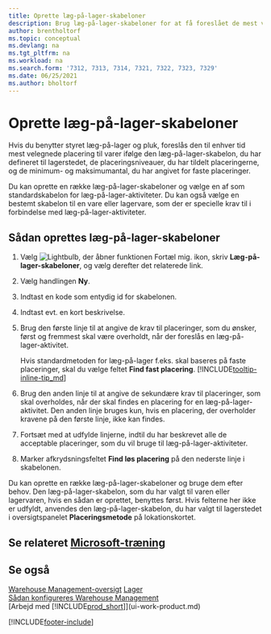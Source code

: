 ```yaml
---
title: Oprette læg-på-lager-skabeloner
description: Brug læg-på-lager-skabeloner for at få foreslået de mest velegnede placeringer til dig på et hvilket som helst tidspunkt.
author: brentholtorf
ms.topic: conceptual
ms.devlang: na
ms.tgt_pltfrm: na
ms.workload: na
ms.search.form: '7312, 7313, 7314, 7321, 7322, 7323, 7329'
ms.date: 06/25/2021
ms.author: bholtorf
---
```

# Oprette læg-på-lager-skabeloner

Hvis du benytter styret læg-på-lager og pluk, foreslås den til enhver tid mest velegnede placering til varer ifølge den læg-på-lager-skabelon, du har defineret til lagerstedet, de placeringsniveauer, du har tildelt placeringerne, og de minimum- og maksimumantal, du har angivet for faste placeringer.  

Du kan oprette en række læg-på-lager-skabeloner og vælge en af som standardskabelon for læg-på-lager-aktiviteter. Du kan også vælge en bestemt skabelon til en vare eller lagervare, som der er specielle krav til i forbindelse med læg-på-lager-aktiviteter.  

## Sådan oprettes læg-på-lager-skabeloner

1. Vælg ![Lightbulb, der åbner funktionen Fortæl mig.](media/ui-search/search_small.png "Fortæl mig, hvad du vil foretage dig") ikon, skriv **Læg-på-lager-skabeloner**, og vælg derefter det relaterede link.  
2. Vælg handlingen **Ny**.  
3. Indtast en kode som entydig id for skabelonen.  
4. Indtast evt. en kort beskrivelse.  
5. Brug den første linje til at angive de krav til placeringer, som du ønsker, først og fremmest skal være overholdt, når der foreslås en læg-på-lager-aktivitet.

    Hvis standardmetoden for læg-på-lager f.eks. skal baseres på faste placeringer, skal du vælge feltet **Find fast placering**. [!INCLUDE[tooltip-inline-tip_md](includes/tooltip-inline-tip_md.md)]  
6. Brug den anden linje til at angive de sekundære krav til placeringer, som skal overholdes, når der skal findes en placering for en læg-på-lager-aktivitet. Den anden linje bruges kun, hvis en placering, der overholder kravene på den første linje, ikke kan findes.  
7. Fortsæt med at udfylde linjerne, indtil du har beskrevet alle de acceptable placeringer, som du vil bruge til læg-på-lager-aktiviteter.  
8. Marker afkrydsningsfeltet **Find løs placering** på den nederste linje i skabelonen.  

Du kan oprette en række læg-på-lager-skabeloner og bruge dem efter behov. Den læg-på-lager-skabelon, som du har valgt til varen eller lagervaren, hvis en sådan er oprettet, benyttes først. Hvis felterne her ikke er udfyldt, anvendes den læg-på-lager-skabelon, du har valgt til lagerstedet i oversigtspanelet **Placeringsmetode** på lokationskortet.  

## Se relateret [Microsoft-træning](/training/modules/put-away-templates/)

## Se også

[Warehouse Management-oversigt](design-details-warehouse-management.md)
[Lager](inventory-manage-inventory.md)  
[Sådan konfigureres Warehouse Management](warehouse-setup-warehouse.md)  
[Arbejd med [!INCLUDE[prod_short](includes/prod_short.md)]](ui-work-product.md)  


[!INCLUDE[footer-include](includes/footer-banner.md)]
